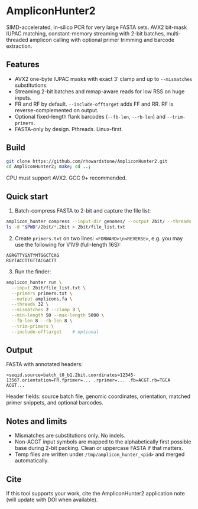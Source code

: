 # AmpliconHunter2

SIMD-accelerated, in-silico PCR for very large FASTA sets. AVX2 bit-mask IUPAC matching, constant-memory streaming with 2-bit batches, multi-threaded amplicon calling with optional primer trimming and barcode extraction.

## Features

* AVX2 one-byte IUPAC masks with exact 3′ clamp and up to `--mismatches` substitutions.
* Streaming 2-bit batches and mmap-aware reads for low RSS on huge inputs.
* FR and RF by default. `--include-offtarget` adds FF and RR. RF is reverse-complemented on output.
* Optional fixed-length flank barcodes (`--fb-len`, `--rb-len`) and `--trim-primers`.
* FASTA-only by design. Pthreads. Linux-first.

## Build

```bash
git clone https://github.com/rhowardstone/AmpliconHunter2.git
cd AmpliconHunter2; make; cd ..;
```

CPU must support AVX2. GCC 9+ recommended.

## Quick start

1. Batch-compress FASTA to 2-bit and capture the file list:

```bash
amplicon_hunter compress --input-dir genomes/ --output 2bit/ --threads 32 --batch-size 500
ls -d "$PWD"/2bit/*.2bit > 2bit/file_list.txt
```


2. Create `primers.txt` on two lines: `<FORWARD>\n<REVERSE>`, e.g. you may use the following for V1V9 (full-length 16S):

```
AGRGTTYGATYMTGGCTCAG
RGYTACCTTGTTACGACTT
```

3. Run the finder:

```bash
amplicon_hunter run \
  --input 2bit/file_list.txt \
  --primers primers.txt \
  --output amplicons.fa \
  --threads 32 \
  --mismatches 2 --clamp 3 \
  --min-length 50 --max-length 5000 \
  --fb-len 8 --rb-len 8 \
  --trim-primers \
  --include-offtarget    # optional
```

## Output

FASTA with annotated headers:

```
>seqid.source=batch_t0_b1.2bit.coordinates=12345-13567.orientation=FR.fprimer=... .rprimer=... .fb=ACGT.rb=TGCA
ACGT...
```

Header fields: source batch file, genomic coordinates, orientation, matched primer snippets, and optional barcodes.

## Notes and limits

* Mismatches are substitutions only. No indels.
* Non-ACGT input symbols are mapped to the alphabetically first possible base during 2-bit packing. Clean or uppercase FASTA if that matters.
* Temp files are written under `/tmp/amplicon_hunter_<pid>` and merged automatically.

## Cite

If this tool supports your work, cite the AmpliconHunter2 application note (will update with DOI when available).
